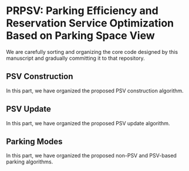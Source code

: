 # PRPSV: Parking Efficiency and Reservation Service Optimization Based on Parking Space View
We are carefully sorting and organizing the core code designed by this manuscript and gradually committing it to that repository.

## PSV Construction
In this part, we have organized the proposed PSV construction algorithm.

## PSV Update
In this part, we have organized the proposed PSV update algorithm.

## Parking Modes
In this part, we have organized the proposed non-PSV and PSV-based parking algorithms.
